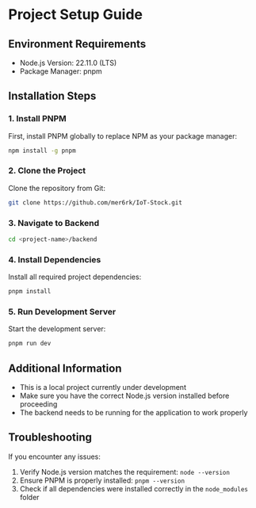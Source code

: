# Project Setup Guide

## Environment Requirements
- Node.js Version: 22.11.0 (LTS)
- Package Manager: pnpm

## Installation Steps

### 1. Install PNPM
First, install PNPM globally to replace NPM as your package manager:
```bash
npm install -g pnpm
```

### 2. Clone the Project
Clone the repository from Git:
```bash
git clone https://github.com/mer6rk/IoT-Stock.git
```

### 3. Navigate to Backend
```bash
cd <project-name>/backend
```

### 4. Install Dependencies
Install all required project dependencies:
```bash
pnpm install
```

### 5. Run Development Server
Start the development server:
```bash
pnpm run dev
```

## Additional Information
- This is a local project currently under development
- Make sure you have the correct Node.js version installed before proceeding
- The backend needs to be running for the application to work properly

## Troubleshooting
If you encounter any issues:
1. Verify Node.js version matches the requirement: `node --version`
2. Ensure PNPM is properly installed: `pnpm --version`
3. Check if all dependencies were installed correctly in the `node_modules` folder